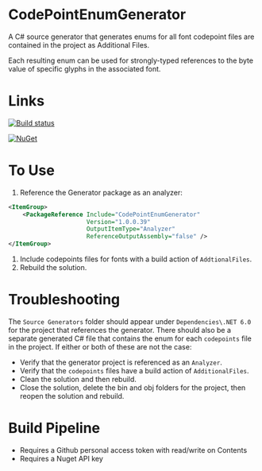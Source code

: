CodePointEnumGenerator
======================

A C# source generator that generates enums for all font codepoint files are contained in the project as Additional Files.

Each resulting enum can be used for strongly-typed references to the byte value of specific glyphs in the associated font.

# Links
[![Build status](https://ci.appveyor.com/api/projects/status/2lgs7mbehdvls38q?svg=true)](https://ci.appveyor.com/project/tpwalke2/codepointenumgenerator)

[![NuGet](https://img.shields.io/nuget/v/CodePointEnumGenerator.svg)](https://www.nuget.org/packages/CodePointEnumGenerator/) 

# To Use

1. Reference the Generator package as an analyzer:
```xml
<ItemGroup>
    <PackageReference Include="CodePointEnumGenerator"
                      Version="1.0.0.39"
                      OutputItemType="Analyzer"
                      ReferenceOutputAssembly="false" />
</ItemGroup>
```
1. Include codepoints files for fonts with a build action of `AddtionalFiles`.
2. Rebuild the solution.

# Troubleshooting
The `Source Generators` folder should appear under `Dependencies\.NET 6.0` for the project that references the generator. There should also
be a separate generated C# file that contains the enum for each `codepoints` file in the project. If either or both of these are not the case:
- Verify that the generator project is referenced as an `Analyzer`.
- Verify that the `codepoints` files have a build action of `AdditionalFiles`.
- Clean the solution and then rebuild.
- Close the solution, delete the bin and obj folders for the project, then reopen the solution and rebuild.

# Build Pipeline
- Requires a Github personal access token with read/write on Contents
- Requires a Nuget API key